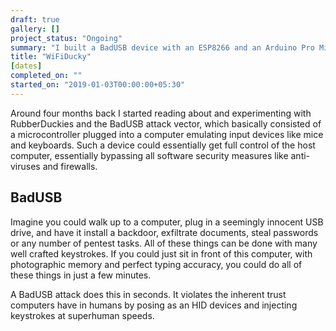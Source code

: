 ```yaml
---
draft: true
gallery: []
project_status: "Ongoing"
summary: "I built a BadUSB device with an ESP8266 and an Arduino Pro Micro which can be accessed and controlled via WiFi."
title: "WiFiDucky"
[dates]
completed_on: ""
started_on: "2019-01-03T00:00:00+05:30"
---
```


Around four months back I started reading about and experimenting with RubberDuckies and the BadUSB attack vector, which basically consisted of a microcontroller plugged into a computer emulating input devices like mice and keyboards. Such a device could essentially get full control of the host computer, essentially bypassing all software security measures like anti-viruses and firewalls.

## BadUSB

Imagine you could walk up to a computer, plug in a seemingly innocent USB drive, and have it install a backdoor, exfiltrate documents, steal passwords or any number of pentest tasks. All of these things can be done with many well crafted keystrokes. If you could just sit in front of this computer, with photographic memory and perfect typing accuracy, you could do all of these things in just a few minutes.

A BadUSB attack does this in seconds. It violates the inherent trust computers have in humans by posing as an HID devices and injecting keystrokes at superhuman speeds.
